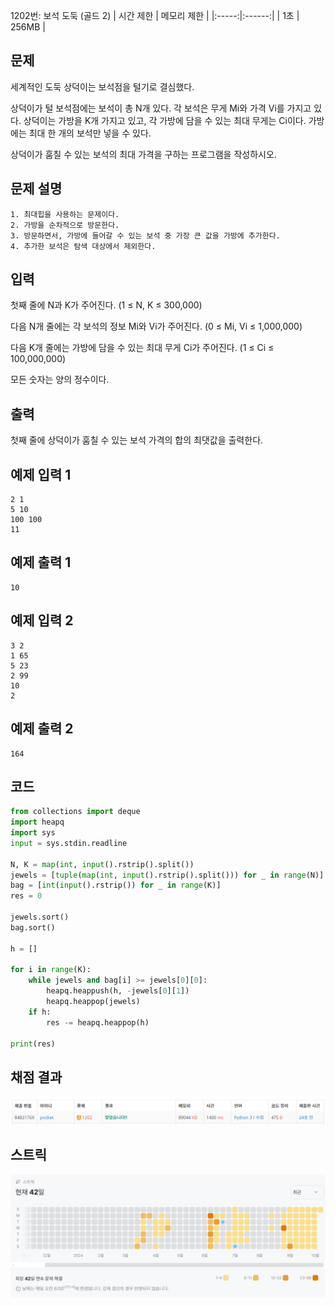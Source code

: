 1202번: 보석 도둑 (골드 2)
| 시간 제한 | 메모리 제한 |
|:-----:|:------:|
|  1초   | 256MB  |

## 문제
세계적인 도둑 상덕이는 보석점을 털기로 결심했다.

상덕이가 털 보석점에는 보석이 총 N개 있다. 각 보석은 무게 Mi와 가격 Vi를 가지고 있다. 상덕이는 가방을 K개 가지고 있고, 각 가방에 담을 수 있는 최대 무게는 Ci이다. 가방에는 최대 한 개의 보석만 넣을 수 있다.

상덕이가 훔칠 수 있는 보석의 최대 가격을 구하는 프로그램을 작성하시오.


## 문제 설명
```text
1. 최대힙을 사용하는 문제이다. 
2. 가방을 순차적으로 방문한다.
3. 방문하면서, 가방에 들어갈 수 있는 보석 중 가장 큰 값을 가방에 추가한다.
4. 추가한 보석은 탐색 대상에서 제외한다.
```

## 입력
첫째 줄에 N과 K가 주어진다. (1 ≤ N, K ≤ 300,000)

다음 N개 줄에는 각 보석의 정보 Mi와 Vi가 주어진다. (0 ≤ Mi, Vi ≤ 1,000,000)

다음 K개 줄에는 가방에 담을 수 있는 최대 무게 Ci가 주어진다. (1 ≤ Ci ≤ 100,000,000)

모든 숫자는 양의 정수이다.

## 출력
첫째 줄에 상덕이가 훔칠 수 있는 보석 가격의 합의 최댓값을 출력한다.




## 예제 입력 1 
```text
2 1
5 10
100 100
11
```
## 예제 출력 1 
```text
10
```

## 예제 입력 2
```text
3 2
1 65
5 23
2 99
10
2
```
## 예제 출력 2 
```text
164
```


## 코드
```python
from collections import deque
import heapq
import sys
input = sys.stdin.readline

N, K = map(int, input().rstrip().split())
jewels = [tuple(map(int, input().rstrip().split())) for _ in range(N)]
bag = [int(input().rstrip()) for _ in range(K)]
res = 0

jewels.sort()
bag.sort()

h = []

for i in range(K):
    while jewels and bag[i] >= jewels[0][0]:
        heapq.heappush(h, -jewels[0][1])
        heapq.heappop(jewels)
    if h:
        res -= heapq.heappop(h)

print(res)

```

## 채점 결과
![img.png](img.png)

## 스트릭
![img_1.png](img_1.png)